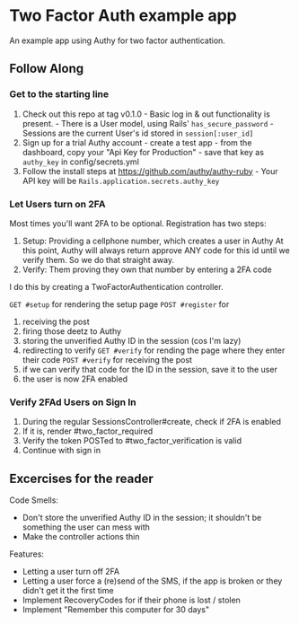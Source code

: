 # Two Factor Auth example app

An example app using Authy for two factor authentication.

## Follow Along

### Get to the starting line

  1) Check out this repo at tag v0.1.0
    - Basic log in & out functionality is present.
    - There is a User model, using Rails' `has_secure_password`
    - Sessions are the current User's id stored in `session[:user_id]`
  2) Sign up for a trial Authy account
    - create a test app
    - from the dashboard, copy your "Api Key for Production"
    - save that key as `authy_key` in config/secrets.yml
  3) Follow the install steps at https://github.com/authy/authy-ruby
    - Your API key will be `Rails.application.secrets.authy_key`

### Let Users turn on 2FA

Most times you'll want 2FA to be optional. Registration has two steps:

1) Setup: Providing a cellphone number, which creates a user in Authy
  At this point, Authy will always return approve ANY code for this id until we
  verify them. So we do that straight away.
2) Verify: Them proving they own that number by entering a 2FA code

I do this by creating a TwoFactorAuthentication controller.

`GET #setup` for rendering the setup page
`POST #register` for
  1) receiving the post
  2) firing those deetz to Authy
  3) storing the unverified Authy ID in the session (cos I'm lazy)
  4) redirecting to verify
`GET #verify` for rending the page where they enter their code
`POST #verify` for receiving the post
  1) if we can verify that code for the ID in the session, save it to the user
  2) the user is now 2FA enabled

### Verify 2FAd Users on Sign In

1) During the regular SessionsController#create, check if 2FA is enabled
2) If it is, render #two_factor_required
3) Verify the token POSTed to #two_factor_verification is valid
4) Continue with sign in

## Excercises for the reader

Code Smells:

  * Don't store the unverified Authy ID in the session; it shouldn't be something
     the user can mess with
  * Make the controller actions thin

Features:

  * Letting a user turn off 2FA
  * Letting a user force a (re)send of the SMS,
    if the app is broken or they didn't get it the first time
  * Implement RecoveryCodes for if their phone is lost / stolen
  * Implement "Remember this computer for 30 days"